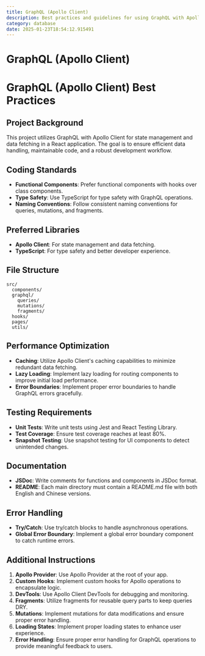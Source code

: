 ```yaml
---
title: GraphQL (Apollo Client)
description: Best practices and guidelines for using GraphQL with Apollo Client in a React application.
category: database
date: 2025-01-23T18:54:12.915491
---
```


# GraphQL (Apollo Client)

# GraphQL (Apollo Client) Best Practices

## Project Background
This project utilizes GraphQL with Apollo Client for state management and data fetching in a React application. The goal is to ensure efficient data handling, maintainable code, and a robust development workflow.

## Coding Standards
- **Functional Components**: Prefer functional components with hooks over class components.
- **Type Safety**: Use TypeScript for type safety with GraphQL operations.
- **Naming Conventions**: Follow consistent naming conventions for queries, mutations, and fragments.

## Preferred Libraries
- **Apollo Client**: For state management and data fetching.
- **TypeScript**: For type safety and better developer experience.

## File Structure
```
src/
  components/
  graphql/
    queries/
    mutations/
    fragments/
  hooks/
  pages/
  utils/
```

## Performance Optimization
- **Caching**: Utilize Apollo Client's caching capabilities to minimize redundant data fetching.
- **Lazy Loading**: Implement lazy loading for routing components to improve initial load performance.
- **Error Boundaries**: Implement proper error boundaries to handle GraphQL errors gracefully.

## Testing Requirements
- **Unit Tests**: Write unit tests using Jest and React Testing Library.
- **Test Coverage**: Ensure test coverage reaches at least 80%.
- **Snapshot Testing**: Use snapshot testing for UI components to detect unintended changes.

## Documentation
- **JSDoc**: Write comments for functions and components in JSDoc format.
- **README**: Each main directory must contain a README.md file with both English and Chinese versions.

## Error Handling
- **Try/Catch**: Use try/catch blocks to handle asynchronous operations.
- **Global Error Boundary**: Implement a global error boundary component to catch runtime errors.

## Additional Instructions
1. **Apollo Provider**: Use Apollo Provider at the root of your app.
2. **Custom Hooks**: Implement custom hooks for Apollo operations to encapsulate logic.
3. **DevTools**: Use Apollo Client DevTools for debugging and monitoring.
4. **Fragments**: Utilize fragments for reusable query parts to keep queries DRY.
5. **Mutations**: Implement mutations for data modifications and ensure proper error handling.
6. **Loading States**: Implement proper loading states to enhance user experience.
7. **Error Handling**: Ensure proper error handling for GraphQL operations to provide meaningful feedback to users.

